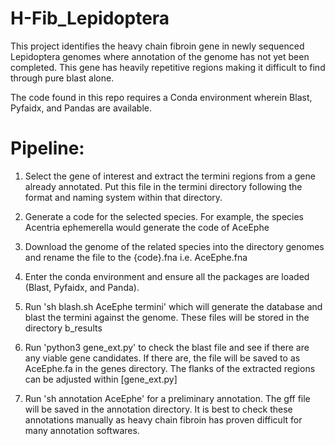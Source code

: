 # H-Fib_Lepidoptera

This project identifies the heavy chain fibroin gene in newly sequenced Lepidoptera genomes where annotation of the genome has not yet been completed. This gene has heavily repetitive regions making it difficult to find through pure blast alone.

The code found in this repo requires a Conda environment wherein Blast, Pyfaidx, and Pandas are available.

# Pipeline:
1. Select the gene of interest and extract the termini regions from a gene already annotated. Put this file in the termini directory following the format and naming system within that directory.

2. Generate a code for the selected species. For example, the species Acentria ephemerella would generate the code of AceEphe

3. Download the genome of the related species into the directory genomes and rename the file to the {code}.fna i.e. AceEphe.fna

4. Enter the conda environment and ensure all the packages are loaded (Blast, Pyfaidx, and Panda).
5.  Run 'sh blash.sh AceEphe termini' which will generate the database and blast the termini against the genome. These files will be stored in the directory b_results

7. Run 'python3 gene_ext.py' to check the blast file and see if there are any viable gene candidates. If there are, the file will be saved to as AceEphe.fa in the genes directory. The flanks of the extracted regions can be adjusted within [gene_ext.py]

8. Run 'sh annotation AceEphe' for a preliminary annotation. The gff file will be saved in the annotation directory. It is best to check these annotations manually as heavy chain fibroin has proven difficult for many annotation softwares.
